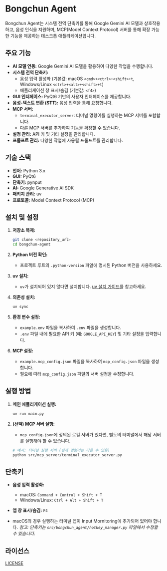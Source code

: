 # Bongchun Agent

Bongchun Agent는 시스템 전역 단축키를 통해 Google Gemini AI 모델과 상호작용하고, 음성 인식을 지원하며, MCP(Model Context Protocol) 서버를 통해 확장 가능한 기능을 제공하는 데스크톱 애플리케이션입니다.

## 주요 기능

- **AI 모델 연동:** Google Gemini AI 모델을 활용하여 다양한 작업을 수행합니다.
- **시스템 전역 단축키:**
  - 음성 입력 활성화 (기본값: macOS `<cmd>+<ctrl>+<shift>+t`, Windows/Linux `<ctrl>+<alt>+<shift>+t`)
  - 애플리케이션 창 표시/숨김 (기본값: `<f4>`)
- **GUI 인터페이스:** PyQt6 기반의 사용자 인터페이스를 제공합니다.
- **음성-텍스트 변환 (STT):** 음성 입력을 통해 요청합니다.
- **MCP 서버:**
  - `terminal_executor_server`: 터미널 명령어를 실행하는 MCP 서버를 포함합니다.
  - 다른 MCP 서버를 추가하여 기능을 확장할 수 있습니다.
- **설정 관리:** API 키 및 기타 설정을 관리합니다.
- **프롬프트 관리:** 다양한 작업에 사용될 프롬프트를 관리합니다.

## 기술 스택

- **언어:** Python 3.x
- **GUI:** PyQt6
- **단축키:** pynput
- **AI:** Google Generative AI SDK
- **패키지 관리:** uv
- **프로토콜:** Model Context Protocol (MCP)

## 설치 및 설정

1.  **저장소 복제:**

    ```bash
    git clone <repository_url>
    cd bongchun-agent
    ```

2.  **Python 버전 확인:**

    - 프로젝트 루트의 `.python-version` 파일에 명시된 Python 버전을 사용하세요.

3.  **uv 설치:**

    - `uv`가 설치되어 있지 않다면 설치합니다. [uv 설치 가이드](https://github.com/astral-sh/uv#installation)를 참고하세요.

4.  **의존성 설치:**

    ```bash
    uv sync
    ```

5.  **환경 변수 설정:**

    - `example.env` 파일을 복사하여 `.env` 파일을 생성합니다.
    - `.env` 파일 내에 필요한 API 키 (예: `GOOGLE_API_KEY`) 및 기타 설정을 입력합니다.

6.  **MCP 설정:**

    - `example.mcp_config.json` 파일을 복사하여 `mcp_config.json` 파일을 생성합니다.
    - 필요에 따라 `mcp_config.json` 파일의 서버 설정을 수정합니다.

## 실행 방법

1.  **메인 애플리케이션 실행:**

    ```bash
    uv run main.py
    ```

2.  **(선택) MCP 서버 실행:**

    - `mcp_config.json`에 정의된 로컬 서버가 있다면, 별도의 터미널에서 해당 서버를 실행해야 할 수 있습니다.

    ```bash
    # 예시: 터미널 실행 서버 (실제 명령어는 다를 수 있음)
    python src/mcp_server/terminal_executor_server.py
    ```

## 단축키

- **음성 입력 활성화:**
  - macOS: `Command + Control + Shift + T`
  - Windows/Linux: `Ctrl + Alt + Shift + T`
- **앱 창 표시/숨김:** `F4`

- macOS의 경우 실행하는 터미널 앱이 Input Mornitoring에 추가되어 있어야 합니다.
  _참고: 단축키는 `src/bongchun_agent/hotkey_manager.py` 파일에서 수정할 수 있습니다._

## 라이선스

[LICENSE](./LICENSE)
